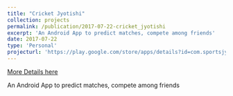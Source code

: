 ```yaml
---
title: "Cricket Jyotishi"
collection: projects
permalink: /publication/2017-07-22-cricket_jyotishi
excerpt: 'An Android App to predict matches, compete among friends'
date: 2017-07-22
type: 'Personal'
projecturl: 'https://play.google.com/store/apps/details?id=com.sportsjyotishi.cricketjyotishi'
---
```


<a href='https://play.google.com/store/apps/details?id=com.sportsjyotishi.cricketjyotishi'>More Details here</a>

An Android App to predict matches, compete among friends
